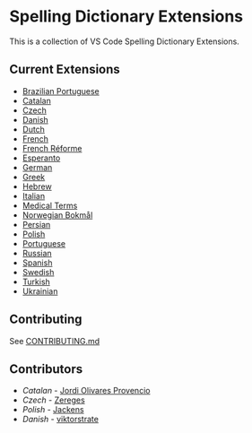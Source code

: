 # Spelling Dictionary Extensions

This is a collection of VS Code Spelling Dictionary Extensions.

## Current Extensions

- [Brazilian Portuguese](./extensions/portuguese-brazilian)
- [Catalan](./extensions/catalan)
- [Czech](./extensions/czech)
- [Danish](./extensions/danish)
- [Dutch](./extensions/dutch)
- [French](./extensions/french)
- [French Réforme](./extensions/french-reforme)
- [Esperanto](./extensions/esperanto)
- [German](./extensions/german)
- [Greek](./extensions/greek)
- [Hebrew](./extensions/Hebrew)
- [Italian](./extensions/italian)
- [Medical Terms](./extensions/medical-terms)
- [Norwegian Bokmål](./extensions/norwegian-bokmal)
- [Persian](./extensions/persian)
- [Polish](./extensions/polish)
- [Portuguese](./extensions/portuguese)
- [Russian](./extensions/russian)
- [Spanish](./extensions/spanish)
- [Swedish](./extensions/swedish)
- [Turkish](./extensions/turkish)
- [Ukrainian](./extensions/ukrainian)

## Contributing

See [CONTRIBUTING.md](CONTRIBUTING.md)

## Contributors

- _Catalan_ - [Jordi Olivares Provencio](https://github.com/jordiolivares)
- _Czech_ - [Zereges](https://github.com/Zereges)
- _Polish_ - [Jackens](https://github.com/jackens)
- _Danish_ - [viktorstrate](https://github.com/viktorstrate)

<!---
cspell:words Jordi Olivares Provencio
cspell:words Zereges
cspell:words Jackens
cspell:words viktorstrate
--->
